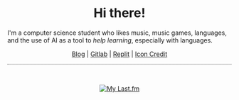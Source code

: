 <h1 align="center">Hi there!</h1>

<p>I'm a computer science student who likes music, music games, languages, and the use of AI as a tool to <i>help learning</i>, especially with languages.</p>

<p align="center">
 <a href="https://renys.dev">Blog</a> | <a href="https://gitlab.com/renys">Gitlab</a> | <a href="https://replit.com/@renys">Replit</a> | <a href="https://picrew.me/en/image_maker/644129">Icon Credit</a>
</p>

<hr style="border-top: dotted 1px; background-color: transparent;" />
<br>

<span align="center">

[![My Last.fm](https://lastfm-recently-played.vercel.app/api?user=emperte&show_user=header&width=500)](https://www.last.fm/user/emperte)
</span>